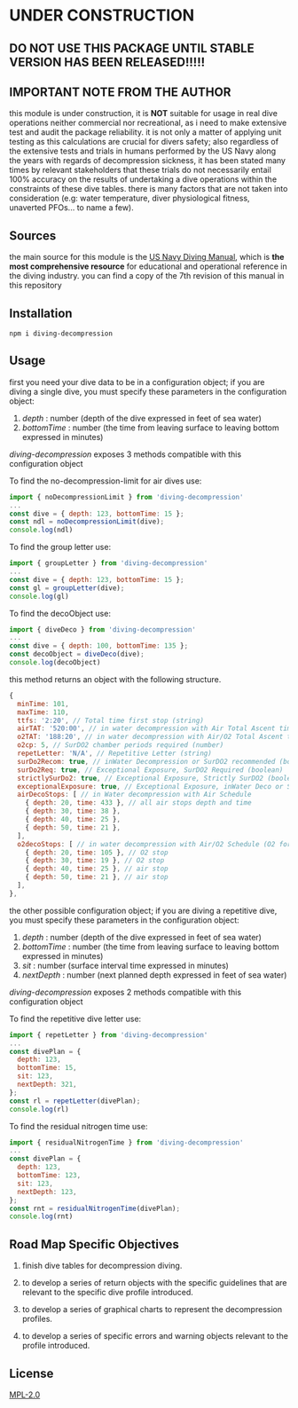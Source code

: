 # UNDER CONSTRUCTION

## DO NOT USE THIS PACKAGE UNTIL STABLE VERSION HAS BEEN RELEASED!!!!!

## IMPORTANT NOTE FROM THE AUTHOR
this module is under construction, it is **__NOT__** suitable for usage in real dive operations neither commercial nor recreational, as i need to make extensive test and audit the package reliability. it is not only a matter of applying unit testing as this calculations are crucial for divers safety; also regardless of the extensive tests and trials in humans performed by the US Navy along the years with regards of decompression sickness, it has been stated many times by relevant stakeholders that these trials do not necessarily entail 100% accuracy on the results of undertaking a dive operations within the constraints of these dive tables. there is many factors that are not taken into consideration (e.g: water temperature, diver physiological fitness, unaverted PFOs... to name a few). 

## Sources
the main source for this module is the [US Navy Diving Manual](https://en.wikipedia.org/wiki/U.S._Navy_Diving_Manual "US Navy Diving Manual Rev7"), which is __the most comprehensive resource__ for educational and operational reference in the diving industry. you can find a copy of the 7th revision of this manual in this repository


## Installation

```
npm i diving-decompression
```

## Usage

first you need your dive data to be in a configuration object; if you are diving a single dive, you must specify these parameters in the configuration object:

1. _depth_ : number (depth of the dive expressed in feet of sea water) 
2. _bottomTime_ : number (the time from leaving surface to leaving bottom expressed in minutes)

_diving-decompression_ exposes 3 methods compatible with this configuration object

To find the no-decompression-limit for air dives use:

```javascript
import { noDecompressionLimit } from 'diving-decompression'
...
const dive = { depth: 123, bottomTime: 15 };
const ndl = noDecompressionLimit(dive);
console.log(ndl)
```

To find the group letter use:

```javascript
import { groupLetter } from 'diving-decompression'
...
const dive = { depth: 123, bottomTime: 15 };
const gl = groupLetter(dive);
console.log(gl)
```

To find the decoObject use:

```javascript
import { diveDeco } from 'diving-decompression'
...
const dive = { depth: 100, bottomTime: 135 };
const decoObject = diveDeco(dive);
console.log(decoObject)
```
this  method returns an object with the following structure.

```javascript
{
  minTime: 101, 
  maxTime: 110,
  ttfs: '2:20', // Total time first stop (string)
  airTAT: '520:00', // in water decompression with Air Total Ascent time (string)
  o2TAT: '188:20', // in water decompression with Air/O2 Total Ascent time (string)
  o2cp: 5, // SurDO2 chamber periods required (number)
  repetLetter: 'N/A', // Repetitive Letter (string)
  surDo2Recom: true, // inWater Decompression or SurDO2 recommended (boolean)
  surDo2Req: true, // Exceptional Exposure, SurDO2 Required (boolean)
  strictlySurDo2: true, // Exceptional Exposure, Strictly SurDO2 (boolean)
  exceptionalExposure: true, // Exceptional Exposure, inWater Deco or SurDO2 Required (boolean)
  airDecoStops: [ // in Water decompression with Air Schedule
    { depth: 20, time: 433 }, // all air stops depth and time
    { depth: 30, time: 38 },
    { depth: 40, time: 25 },
    { depth: 50, time: 21 },
  ],
  o2decoStops: [ // in water decompression with Air/O2 Schedule (O2 for the 30' and 20')
    { depth: 20, time: 105 }, // O2 stop
    { depth: 30, time: 19 }, // O2 stop
    { depth: 40, time: 25 }, // air stop
    { depth: 50, time: 21 }, // air stop
  ],
},
```


the other possible configuration object; if you are diving a repetitive dive, you must specify these parameters in the configuration object:

1. _depth_ : number (depth of the dive expressed in feet of sea water) 
2. _bottomTime_ : number (the time from leaving surface to leaving bottom expressed in minutes)
3. _sit_ : number (surface interval time expressed in minutes)
4. _nextDepth_ : number (next planned depth expressed in feet of sea water)

_diving-decompression_ exposes 2 methods compatible with this configuration object

To find the repetitive dive letter use:

```javascript
import { repetLetter } from 'diving-decompression'
...
const divePlan = { 
  depth: 123, 
  bottomTime: 15, 
  sit: 123,
  nextDepth: 321,
};
const rl = repetLetter(divePlan);
console.log(rl)
```

To find the residual nitrogen time use:

```javascript
import { residualNitrogenTime } from 'diving-decompression'
...
const divePlan = { 
  depth: 123, 
  bottomTime: 123, 
  sit: 123,
  nextDepth: 123,
};
const rnt = residualNitrogenTime(divePlan);
console.log(rnt)
```

## Road Map Specific Objectives

1. finish dive tables for decompression diving.

2. to develop a series of return objects with the specific guidelines that are relevant to the specific dive profile introduced.

3. to develop a series of graphical charts to represent the decompression profiles.

4. to develop a series of specific errors and warning objects relevant to the profile introduced.

## License
[MPL-2.0](https://choosealicense.com/licenses/mpl-2.0/)
